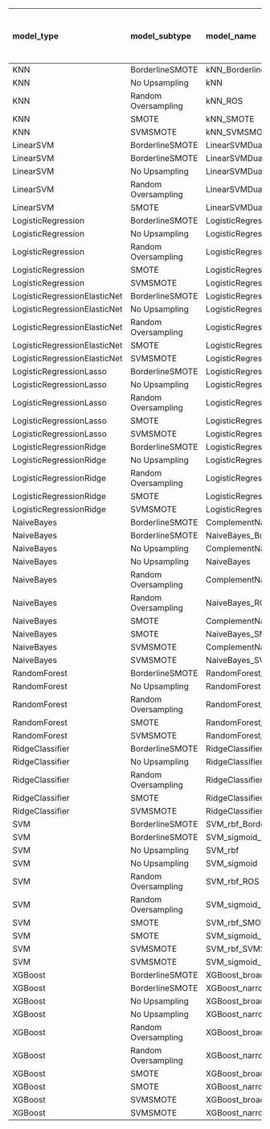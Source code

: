 | model_type                   | model_subtype       | model_name                                   |   title |   title and first paragraph |   title and 5 sentences | title and 10 sentences   |   title and first sentence each paragraph |   raw text |
|:-----------------------------|:--------------------|:---------------------------------------------|--------:|----------------------------:|------------------------:|:-------------------------|------------------------------------------:|-----------:|
| KNN                          | BorderlineSMOTE     | kNN_BorderlineSMOTE                          |   0.317 |                       0.274 |                   0.257 | 0.309                    |                                     0.348 |      0.47  |
| KNN                          | No Upsampling       | kNN                                          |   0.365 |                       0.287 |                   0.257 | 0.283                    |                                     0.27  |      0.396 |
| KNN                          | Random Oversampling | kNN_ROS                                      |   0.213 |                       0.135 |                   0.161 | **0.661**                |                                     0.313 |      0.4   |
| KNN                          | SMOTE               | kNN_SMOTE                                    |   0.1   |                       0.235 |                   0.161 | 0.348                    |                                     0.283 |      0.465 |
| KNN                          | SVMSMOTE            | kNN_SVMSMOTE                                 |   0.357 |                       0.343 |                   0.257 | 0.296                    |                                     0.161 |      0.443 |
| LinearSVM                    | BorderlineSMOTE     | LinearSVMDual_BorderlineSMOTE                |   0.443 |                       0.374 |                   0.457 | 0.430                    |                                     0.361 |      0.53  |
| LinearSVM                    | BorderlineSMOTE     | LinearSVMDual_SVMSMOTE                       |   0.404 |                       0.387 |                   0.383 | 0.426                    |                                     0.365 |      0.461 |
| LinearSVM                    | No Upsampling       | LinearSVMDual                                |   0.426 |                       0.413 |                   0.43  | 0.435                    |                                     0.365 |      0.461 |
| LinearSVM                    | Random Oversampling | LinearSVMDual_ROS                            |   0.409 |                       0.409 |                   0.409 | 0.448                    |                                     0.361 |      0.452 |
| LinearSVM                    | SMOTE               | LinearSVMDual_SMOTE                          |   0.378 |                       0.383 |                   0.448 | 0.417                    |                                     0.365 |      0.461 |
| LogisticRegression           | BorderlineSMOTE     | LogisticRegression_BorderlineSMOTE           |   0.426 |                       0.443 |                   0.43  | 0.517                    |                                     0.474 |      0.565 |
| LogisticRegression           | No Upsampling       | LogisticRegression                           |   0.37  |                       0.37  |                   0.37  | 0.435                    |                                     0.361 |      0.457 |
| LogisticRegression           | Random Oversampling | LogisticRegression_ROS                       |   0.374 |                       0.37  |                   0.396 | 0.422                    |                                     0.37  |      0.465 |
| LogisticRegression           | SMOTE               | LogisticRegression_SMOTE                     |   0.365 |                       0.37  |                   0.37  | 0.422                    |                                     0.365 |      0.448 |
| LogisticRegression           | SVMSMOTE            | LogisticRegression_SVMSMOTE                  |   0.43  |                       0.426 |                   0.383 | 0.400                    |                                     0.365 |      0.461 |
| LogisticRegressionElasticNet | BorderlineSMOTE     | LogisticRegressionElasticNet_BorderlineSMOTE |   0.374 |                       0.422 |                   0.439 | 0.461                    |                                     0.43  |      0.522 |
| LogisticRegressionElasticNet | No Upsampling       | LogisticRegressionElasticNet                 |   0.348 |                       0.374 |                   0.404 | 0.422                    |                                     0.422 |      0.465 |
| LogisticRegressionElasticNet | Random Oversampling | LogisticRegressionElasticNet_ROS             |   0.4   |                       0.361 |                   0.4   | 0.409                    |                                     0.417 |      0.452 |
| LogisticRegressionElasticNet | SMOTE               | LogisticRegressionElasticNet_SMOTE           |   0.2   |                       0.365 |                   0.391 | 0.417                    |                                     0.4   |      0.426 |
| LogisticRegressionElasticNet | SVMSMOTE            | LogisticRegressionElasticNet_SVMSMOTE        |   0.257 |                       0.378 |                   0.391 | 0.409                    |                                     0.422 |      0.47  |
| LogisticRegressionLasso      | BorderlineSMOTE     | LogisticRegressionLasso_BorderlineSMOTE      |   0.287 |                       0.439 |                   0.474 | 0.452                    |                                     0.457 |      0.465 |
| LogisticRegressionLasso      | No Upsampling       | LogisticRegressionLasso                      |   0.291 |                       0.435 |                   0.465 | 0.417                    |                                     0.452 |      0.443 |
| LogisticRegressionLasso      | Random Oversampling | LogisticRegressionLasso_ROS                  |   0.348 |                       0.439 |                   0.452 | 0.422                    |                                     0.426 |      0.452 |
| LogisticRegressionLasso      | SMOTE               | LogisticRegressionLasso_SMOTE                |   0.3   |                       0.326 |                   0.396 | 0.435                    |                                     0.426 |      0.43  |
| LogisticRegressionLasso      | SVMSMOTE            | LogisticRegressionLasso_SVMSMOTE             |   0.291 |                       0.413 |                   0.426 | 0.413                    |                                     0.461 |      0.474 |
| LogisticRegressionRidge      | BorderlineSMOTE     | LogisticRegressionRidgeDual_BorderlineSMOTE  |   0.404 |                       0.409 |                   0.435 | 0.448                    |                                     0.409 |      0.509 |
| LogisticRegressionRidge      | No Upsampling       | LogisticRegressionRidgeDual                  |   0.422 |                       0.417 |                   0.452 | 0.426                    |                                     0.4   |      0.465 |
| LogisticRegressionRidge      | Random Oversampling | LogisticRegressionRidgeDual_ROS              |   0.404 |                       0.374 |                   0.413 | 0.448                    |                                     0.383 |      0.461 |
| LogisticRegressionRidge      | SMOTE               | LogisticRegressionRidgeDual_SMOTE            |   0.396 |                       0.383 |                   0.4   | 0.478                    |                                     0.413 |      0.461 |
| LogisticRegressionRidge      | SVMSMOTE            | LogisticRegressionRidgeDual_SVMSMOTE         |   0.435 |                       0.304 |                   0.391 | 0.413                    |                                     0.365 |      0.465 |
| NaiveBayes                   | BorderlineSMOTE     | ComplementNaiveBayes_BorderlineSMOTE         |   0.561 |                       0.452 |                   0.361 | 0.422                    |                                     0.47  |      0.396 |
| NaiveBayes                   | BorderlineSMOTE     | NaiveBayes_BorderlineSMOTE                   |   0.535 |                       0.365 |                   0.439 | 0.435                    |                                     0.443 |      0.37  |
| NaiveBayes                   | No Upsampling       | ComplementNaiveBayes                         |   0.387 |                       0.387 |                   0.357 | 0.370                    |                                     0.452 |      0.37  |
| NaiveBayes                   | No Upsampling       | NaiveBayes                                   |   0.557 |                       0.4   |                   0.357 | 0.374                    |                                     0.452 |      0.365 |
| NaiveBayes                   | Random Oversampling | ComplementNaiveBayes_ROS                     |   0.557 |                       0.491 |                   0.439 | 0.383                    |                                     0.452 |      0.374 |
| NaiveBayes                   | Random Oversampling | NaiveBayes_ROS                               |   0.435 |                       0.396 |                   0.365 | 0.374                    |                                     0.448 |      0.378 |
| NaiveBayes                   | SMOTE               | ComplementNaiveBayes_SMOTE                   |   0.5   |                       0.33  |                   0.374 | 0.370                    |                                     0.47  |      0.526 |
| NaiveBayes                   | SMOTE               | NaiveBayes_SMOTE                             |   0.53  |                       0.422 |                   0.378 | 0.365                    |                                     0.422 |      0.491 |
| NaiveBayes                   | SVMSMOTE            | ComplementNaiveBayes_SVMSMOTE                |   0.557 |                       0.374 |                   0.361 | 0.374                    |                                     0.391 |      0.37  |
| NaiveBayes                   | SVMSMOTE            | NaiveBayes_SVMSMOTE                          |   0.557 |                       0.374 |                   0.365 | 0.374                    |                                     0.391 |      0.37  |
| RandomForest                 | BorderlineSMOTE     | RandomForest_BorderlineSMOTE                 |   0.265 |                       0.309 |                   0.387 | 0.404                    |                                     0.2   |      0.357 |
| RandomForest                 | No Upsampling       | RandomForest                                 |   0.478 |                       0.526 |                   0.565 | 0.509                    |                                     0.522 |      0.509 |
| RandomForest                 | Random Oversampling | RandomForest_ROS                             |   0.087 |                       0.322 |                   0.204 | 0.343                    |                                     0.143 |      0.335 |
| RandomForest                 | SMOTE               | RandomForest_SMOTE                           |   0.248 |                       0.265 |                   0.304 | 0.361                    |                                     0.257 |      0.339 |
| RandomForest                 | SVMSMOTE            | RandomForest_SVMSMOTE                        |   0.209 |                       0.3   |                   0.352 | 0.352                    |                                     0.235 |      0.352 |
| RidgeClassifier              | BorderlineSMOTE     | RidgeClassifier_BorderlineSMOTE              |   0.4   |                       0.413 |                   0.391 | 0.422                    |                                     0.404 |      0.465 |
| RidgeClassifier              | No Upsampling       | RidgeClassifier                              |   0.387 |                       0.413 |                   0.4   | 0.413                    |                                     0.361 |      0.426 |
| RidgeClassifier              | Random Oversampling | RidgeClassifier_ROS                          |   0.383 |                       0.409 |                   0.37  | 0.409                    |                                     0.357 |      0.43  |
| RidgeClassifier              | SMOTE               | RidgeClassifier_SMOTE                        |   0.417 |                       0.409 |                   0.378 | 0.404                    |                                     0.361 |      0.417 |
| RidgeClassifier              | SVMSMOTE            | RidgeClassifier_SVMSMOTE                     |   0.443 |                       0.396 |                   0.404 | 0.387                    |                                     0.391 |      0.465 |
| SVM                          | BorderlineSMOTE     | SVM_rbf_BorderlineSMOTE                      |   0.513 |                       0.313 |                   0.474 | 0.417                    |                                     0.435 |      0.465 |
| SVM                          | BorderlineSMOTE     | SVM_sigmoid_BorderlineSMOTE                  |   0.487 |                       0.37  |                   0.417 | 0.465                    |                                     0.474 |      0.483 |
| SVM                          | No Upsampling       | SVM_rbf                                      |   0.161 |                       0.491 |                   0.252 | 0.448                    |                                     0.43  |      0.448 |
| SVM                          | No Upsampling       | SVM_sigmoid                                  |   0.504 |                       0.487 |                   0.452 | 0.487                    |                                     0.461 |      0.491 |
| SVM                          | Random Oversampling | SVM_rbf_ROS                                  |   0.187 |                       0.452 |                   0.352 | 0.313                    |                                     0.417 |      0.43  |
| SVM                          | Random Oversampling | SVM_sigmoid_ROS                              |   0.504 |                       0.417 |                   0.413 | 0.430                    |                                     0.452 |      0.483 |
| SVM                          | SMOTE               | SVM_rbf_SMOTE                                |   0.283 |                       0.309 |                   0.335 | 0.409                    |                                     0.426 |      0.435 |
| SVM                          | SMOTE               | SVM_sigmoid_SMOTE                            |   0.496 |                       0.409 |                   0.361 | 0.396                    |                                     0.452 |      0.47  |
| SVM                          | SVMSMOTE            | SVM_rbf_SVMSMOTE                             |   0.209 |                       0.413 |                   0.357 | 0.357                    |                                     0.413 |      0.457 |
| SVM                          | SVMSMOTE            | SVM_sigmoid_SVMSMOTE                         |   0.413 |                       0.404 |                   0.4   | 0.383                    |                                     0.457 |      0.457 |
| XGBoost                      | BorderlineSMOTE     | XGBoost_broad_BorderlineSMOTE                |   0.335 |                       0.335 |                   0.352 | 0.483                    |                                     0.526 |      0.452 |
| XGBoost                      | BorderlineSMOTE     | XGBoost_narrow_BorderlineSMOTE               |   0.522 |                       0.526 |                   0.474 | 0.543                    |                                     0.517 |      0.565 |
| XGBoost                      | No Upsampling       | XGBoost_broad                                |   0.387 |                       0.413 |                   0.339 | 0.439                    |                                     0.504 |      0.513 |
| XGBoost                      | No Upsampling       | XGBoost_narrow                               |   0.513 |                       0.548 |                   0.526 | 0.574                    |                                     0.526 |      0.557 |
| XGBoost                      | Random Oversampling | XGBoost_broad_ROS                            |   0.248 |                       0.413 |                   0.343 | 0.404                    |                                     0.37  |      0.487 |
| XGBoost                      | Random Oversampling | XGBoost_narrow_ROS                           |   0.47  |                       0.548 |                   0.513 | 0.504                    |                                     0.517 |      0.522 |
| XGBoost                      | SMOTE               | XGBoost_broad_SMOTE                          |   0.252 |                       0.378 |                   0.374 | 0.404                    |                                     0.461 |      0.478 |
| XGBoost                      | SMOTE               | XGBoost_narrow_SMOTE                         |   0.443 |                       0.448 |                   0.491 | 0.522                    |                                     0.513 |      0.517 |
| XGBoost                      | SVMSMOTE            | XGBoost_broad_SVMSMOTE                       |   0.304 |                       0.422 |                   0.361 | 0.452                    |                                     0.361 |      0.513 |
| XGBoost                      | SVMSMOTE            | XGBoost_narrow_SVMSMOTE                      |   0.37  |                       0.5   |                   0.509 | 0.530                    |                                     0.53  |      0.57  |